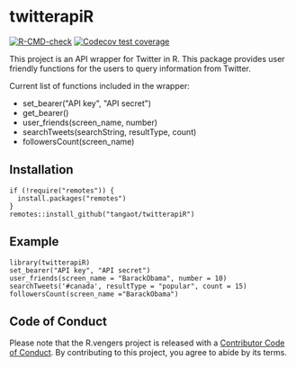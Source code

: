 # twitterapiR

<!-- badges: start -->
  [![R-CMD-check](https://github.com/tangaot/twitterapiR/workflows/R-CMD-check/badge.svg)](https://github.com/tangaot/twitterapiR/actions)
[![Codecov test coverage](https://codecov.io/gh/tangaot/twitterapiR/branch/main/graph/badge.svg)](https://app.codecov.io/gh/tangaot/twitterapiR?branch=main)
<!-- badges: end -->

This project is an API wrapper for Twitter in R. This package provides user friendly functions for the users to query information from Twitter. 

Current list of functions included in the wrapper:

* set_bearer("API key", "API secret")
* get_bearer()
* user_friends(screen_name, number)
* searchTweets(searchString, resultType, count)
* followersCount(screen_name)

## Installation

```{r}
if (!require("remotes")) {
  install.packages("remotes")
}
remotes::install_github("tangaot/twitterapiR")
```

## Example
```{r}
library(twitterapiR)
set_bearer("API key", "API secret")
user_friends(screen_name = "BarackObama", number = 10)
searchTweets('#canada', resultType = "popular", count = 15)
followersCount(screen_name ="BarackObama")
```
## Code of Conduct

Please note that the R.vengers project is released with a [Contributor Code of Conduct](https://contributor-covenant.org/version/2/0/CODE_OF_CONDUCT.html). By contributing to this project, you agree to abide by its terms.
